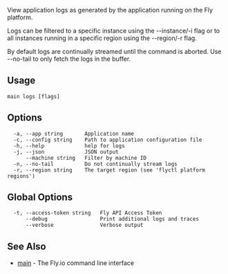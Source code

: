 View application logs as generated by the application running on
the Fly platform.

Logs can be filtered to a specific instance using the --instance/-i flag or
to all instances running in a specific region using the --region/-r flag.

By default logs are continually streamed until the command is aborted.
Use --no-tail to only fetch the logs in the buffer.


## Usage
~~~
main logs [flags]
~~~

## Options

~~~
  -a, --app string       Application name
  -c, --config string    Path to application configuration file
  -h, --help             help for logs
  -j, --json             JSON output
      --machine string   Filter by machine ID
  -n, --no-tail          Do not continually stream logs
  -r, --region string    The target region (see 'flyctl platform regions')
~~~

## Global Options

~~~
  -t, --access-token string   Fly API Access Token
      --debug                 Print additional logs and traces
      --verbose               Verbose output
~~~

## See Also

* [main](/docs/flyctl/main/)	 - The Fly.io command line interface

